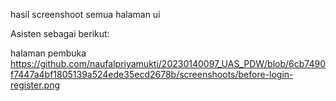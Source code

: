 hasil screenshoot semua halaman ui

Asisten sebagai berikut:

halaman pembuka
https://github.com/naufalpriyamukti/20230140097_UAS_PDW/blob/6cb7490f7447a4bf1805139a524ede35ecd2678b/screenshoots/before-login-register.png
